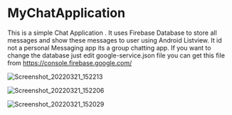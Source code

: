 # MyChatApplication
This is a simple Chat Application .
It uses Firebase Database to store all messages and show these messages to user using Android Listview.
It id not a personal Messaging app its a group chatting app.
If you want to change the database just edit google-service.json file you can get this file from https://console.firebase.google.com/

![Screenshot_20220321_152213](https://user-images.githubusercontent.com/80502833/159238986-7bbd48c4-e3a7-402d-ad56-5910476c0e16.jpg)

![Screenshot_20220321_152206](https://user-images.githubusercontent.com/80502833/159238978-3477e3fc-8499-4f58-ba22-0f2d009e266f.jpg)

![Screenshot_20220321_152029](https://user-images.githubusercontent.com/80502833/159238990-4f5a9c2f-2783-4a8d-b4d8-c05613940a43.jpg)
